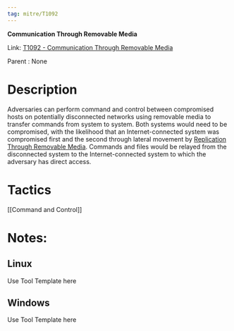 ```yaml
---
tag: mitre/T1092
---
```


**Communication Through Removable Media**

Link: [T1092 - Communication Through Removable Media](https://attack.mitre.org/techniques/T1092)

Parent : None


# Description

Adversaries can perform command and control between compromised hosts on potentially disconnected networks using removable media to transfer commands from system to system. Both systems would need to be compromised, with the likelihood that an Internet-connected system was compromised first and the second through lateral movement by [Replication Through Removable Media](https://attack.mitre.org/techniques/T1091). Commands and files would be relayed from the disconnected system to the Internet-connected system to which the adversary has direct access.

# Tactics


[[Command and Control]]


# Notes:

## Linux

Use Tool Template here

## Windows

Use Tool Template here